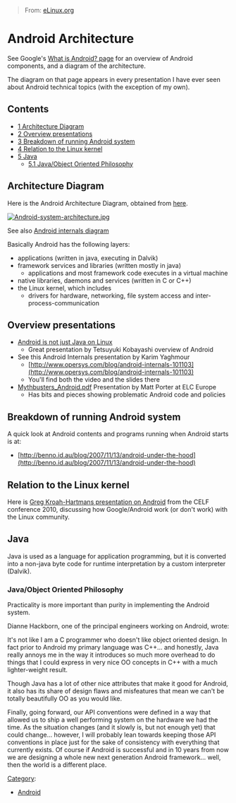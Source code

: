 > From: [eLinux.org](http://eLinux.org/Android_Architecture "http://eLinux.org/Android_Architecture")


# Android Architecture



See Google's [What is Android?
page](http://developer.android.com/guide/basics/what-is-android.html)
for an overview of Android components, and a diagram of the
architecture.

The diagram on that page appears in every presentation I have ever seen
about Android technical topics (with the exception of my own).

## Contents

-   [1 Architecture Diagram](#architecture-diagram)
-   [2 Overview presentations](#overview-presentations)
-   [3 Breakdown of running Android
    system](#breakdown-of-running-android-system)
-   [4 Relation to the Linux kernel](#relation-to-the-linux-kernel)
-   [5 Java](#java)
    -   [5.1 Java/Object Oriented
        Philosophy](#java-object-oriented-philosophy)

## Architecture Diagram

Here is the Android Architecture Diagram, obtained from
[here](http://developer.android.com/images/system-architecture.jpg).

[![Android-system-architecture.jpg](http://eLinux.org/images/c/c2/Android-system-architecture.jpg)](http://eLinux.org/File:Android-system-architecture.jpg)

See also [Android internals
diagram](http://www.makelinux.net/android/internals/)

Basically Android has the following layers:

-   applications (written in java, executing in Dalvik)
-   framework services and libraries (written mostly in java)
    -   applications and most framework code executes in a virtual
        machine
-   native libraries, daemons and services (written in C or C++)
-   the Linux kernel, which includes
    -   drivers for hardware, networking, file system access and
        inter-process-communication

## Overview presentations

-   [Android is not just Java on
    Linux](http://kobablog.wordpress.com/2011/05/22/android-is-not-just-java-on-linux/)
    -   Great presentation by Tetsuyuki Kobayashi overview of Android
-   See this Android Internals presentation by Karim Yaghmour
    -   [http://www.opersys.com/blog/android-internals-101103](http://www.opersys.com/blog/android-internals-101103)
    -   You'll find both the video and the slides there
-   [Mythbusters\_Android.pdf](http://eLinux.org/images/2/2d/Mythbusters_Android.pdf "Mythbusters Android.pdf")
    Presentation by Matt Porter at ELC Europe
    -   Has bits and pieces showing problematic Android code and
        policies

## Breakdown of running Android system

A quick look at Android contents and programs running when Android
starts is at:

-   [http://benno.id.au/blog/2007/11/13/android-under-the-hood](http://benno.id.au/blog/2007/11/13/android-under-the-hood)

## Relation to the Linux kernel

Here is [Greg Kroah-Hartmans presentation on
Android](http://github.com/gregkh/android-presentation/downloads) from
the CELF conference 2010, discussing how Google/Android work (or don't
work) with the Linux community.

## Java

Java is used as a language for application programming, but it is
converted into a non-java byte code for runtime interpretation by a
custom interpreter (Dalvik).

### Java/Object Oriented Philosophy

Practicality is more important than purity in implementing the Android
system.

Dianne Hackborn, one of the principal engineers working on Android,
wrote:

It's not like I am a C programmer who doesn't like object oriented
design. In fact prior to Android my primary language was C++... and
honestly, Java really annoys me in the way it introduces so much more
overhead to do things that I could express in very nice OO concepts in
C++ with a much lighter-weight result.

Though Java has a lot of other nice attributes that make it good for
Android, it also has its share of design flaws and misfeatures that mean
we can't be totally beautifully OO as you would like.

Finally, going forward, our API conventions were defined in a way that
allowed us to ship a well performing system on the hardware we had the
time. As the situation changes (and it slowly is, but not enough yet)
that could change... however, I will probably lean towards keeping those
API conventions in place just for the sake of consistency with
everything that currently exists. Of course if Android is successful and
in 10 years from now we are designing a whole new next generation
Android framework... well, then the world is a different place.




[Category](http://eLinux.org/Special:Categories "Special:Categories"):

-   [Android](http://eLinux.org/Category:Android "Category:Android")

